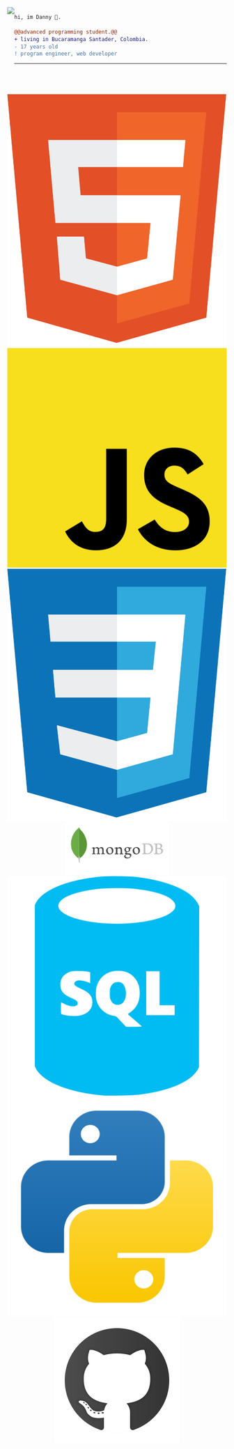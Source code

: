 <img align="left" height="200" src="https://media.giphy.com/media/ao9DUiTKH60XS/giphy.gif"/>

```diff
hi, im Danny 🔮.

@@advanced programming student.@@
+ living in Bucaramanga Santader, Colombia.
- 17 years old
! program engineer, web developer
```
------


<p>
<div align="center">
  <img src="./imgs/descarga (1).svg">
  <img src="./imgs/descarga.svg">
  <img src="./imgs/descarga (2).svg">
  <img src="./imgs/mongodb.svg">
  <img src="./imgs/sql.svg">
  <img src="./imgs/python-.svg">
  <img src="./imgs/github.svg">
</div>
</p>
